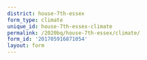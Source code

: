 ```yaml
---
district: house-7th-essex
form_type: climate
unique_id: house-7th-essex-climate
permalink: /2020bq/house-7th-essex/climate/
form_id: '201705916871054'
layout: form
---
```

